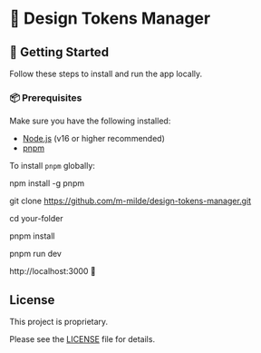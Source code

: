 # 🌟 Design Tokens Manager

## 🚀 Getting Started

Follow these steps to install and run the app locally.

### 📦 Prerequisites

Make sure you have the following installed:

- [Node.js](https://nodejs.org/) (v16 or higher recommended)
- [pnpm](https://pnpm.io/)

To install `pnpm` globally:

npm install -g pnpm

git clone https://github.com/m-milde/design-tokens-manager.git

cd your-folder

pnpm install

pnpm run dev

http://localhost:3000
🚀

## License
This project is proprietary.

Please see the [LICENSE](LICENSE) file for details.



